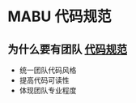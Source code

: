 # MABU 代码规范

## 为什么要有团队 [代码规范](https://hand-mabu.github.io/mabu-code-guide/)

- 统一团队代码风格
- 提高代码可读性
- 体现团队专业程度